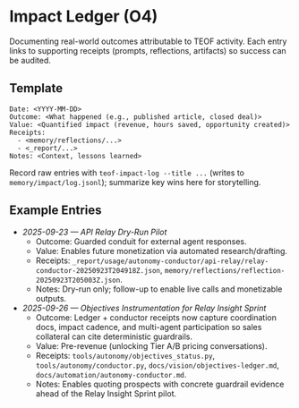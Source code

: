 # Impact Ledger (O4)

Documenting real-world outcomes attributable to TEOF activity. Each entry links
to supporting receipts (prompts, reflections, artifacts) so success can be
audited.

## Template
```
Date: <YYYY-MM-DD>
Outcome: <What happened (e.g., published article, closed deal)>
Value: <Quantified impact (revenue, hours saved, opportunity created)>
Receipts:
  - <memory/reflections/...>
  - <_report/...>
Notes: <Context, lessons learned>
```

Record raw entries with `teof-impact-log --title ...` (writes to
`memory/impact/log.jsonl`); summarize key wins here for storytelling.

## Example Entries

- *2025-09-23 — API Relay Dry-Run Pilot*
  - Outcome: Guarded conduit for external agent responses.
  - Value: Enables future monetization via automated research/drafting.
  - Receipts: `_report/usage/autonomy-conductor/api-relay/relay-conductor-20250923T204918Z.json`, `memory/reflections/reflection-20250923T205003Z.json`.
  - Notes: Dry-run only; follow-up to enable live calls and monetizable outputs.
- *2025-09-26 — Objectives Instrumentation for Relay Insight Sprint*
  - Outcome: Ledger + conductor receipts now capture coordination docs, impact cadence, and multi-agent participation so sales collateral can cite deterministic guardrails.
  - Value: Pre-revenue (unlocking Tier A/B pricing conversations).
  - Receipts: `tools/autonomy/objectives_status.py`, `tools/autonomy/conductor.py`, `docs/vision/objectives-ledger.md`, `docs/automation/autonomy-conductor.md`.
  - Notes: Enables quoting prospects with concrete guardrail evidence ahead of the Relay Insight Sprint pilot.

